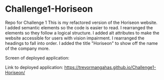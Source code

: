 # Challenge1-Horiseon
Repo for Challenge 1
This is my refactored version of the Horiseon website.
I added semantic elements so the code is easier to read.
I rearranged the elements so they follow a logical structure.
I added alt attributes to make the website accessible for users with vision impairment.
I rearranged the headings to fall into order.
I added the title "Horiseon" to show off the name of the company more.

Screen of deployed application:

Link to deployed application:
https://trevormangahas.github.io/Challenge1-Horiseon/